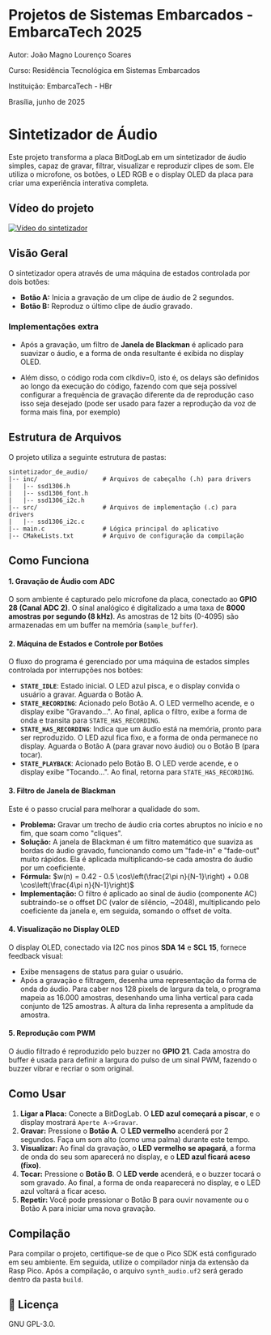 # Projetos de Sistemas Embarcados - EmbarcaTech 2025

Autor: João Magno Lourenço Soares

Curso: Residência Tecnológica em Sistemas Embarcados

Instituição: EmbarcaTech - HBr

Brasília, junho de 2025

# Sintetizador de Áudio

Este projeto transforma a placa BitDogLab em um sintetizador de áudio simples, capaz de gravar, filtrar, visualizar e reproduzir clipes de som. Ele utiliza o microfone, os botões, o LED RGB e o display OLED da placa para criar uma experiência interativa completa.

## Vídeo do projeto

[![Vídeo do sintetizador](https://img.youtube.com/vi/Fc04BosU7tY.jpg)](https://youtube.com/shorts/Fc04BosU7tY?feature=share)

## Visão Geral

O sintetizador opera através de uma máquina de estados controlada por dois botões:
* **Botão A:** Inicia a gravação de um clipe de áudio de 2 segundos.
* **Botão B:** Reproduz o último clipe de áudio gravado.

### Implementações extra

* Após a gravação, um filtro de **Janela de Blackman** é aplicado para suavizar o áudio, e a forma de onda resultante é exibida no display OLED.

* Além disso, o código roda com clkdiv=0, isto é, os delays são definidos ao longo da execução do código, fazendo com que seja possível configurar a frequência de gravação diferente da de reprodução caso isso seja desejado (pode ser usado para fazer a reprodução da voz de forma mais fina, por exemplo)

## Estrutura de Arquivos

O projeto utiliza a seguinte estrutura de pastas:

```
sintetizador_de_audio/
|-- inc/                  # Arquivos de cabeçalho (.h) para drivers
|   |-- ssd1306.h
|   |-- ssd1306_font.h
|   |-- ssd1306_i2c.h
|-- src/                  # Arquivos de implementação (.c) para drivers
|   |-- ssd1306_i2c.c
|-- main.c                # Lógica principal do aplicativo
|-- CMakeLists.txt        # Arquivo de configuração da compilação
```

## Como Funciona

#### 1. Gravação de Áudio com ADC
O som ambiente é capturado pelo microfone da placa, conectado ao **GPIO 28 (Canal ADC 2)**. O sinal analógico é digitalizado a uma taxa de **8000 amostras por segundo (8 kHz)**. As amostras de 12 bits (0-4095) são armazenadas em um buffer na memória (`sample_buffer`).

#### 2. Máquina de Estados e Controle por Botões
O fluxo do programa é gerenciado por uma máquina de estados simples controlada por interrupções nos botões:
* **`STATE_IDLE`**: Estado inicial. O LED azul pisca, e o display convida o usuário a gravar. Aguarda o Botão A.
* **`STATE_RECORDING`**: Acionado pelo Botão A. O LED vermelho acende, e o display exibe "Gravando...". Ao final, aplica o filtro, exibe a forma de onda e transita para `STATE_HAS_RECORDING`.
* **`STATE_HAS_RECORDING`**: Indica que um áudio está na memória, pronto para ser reproduzido. O LED azul fica fixo, e a forma de onda permanece no display. Aguarda o Botão A (para gravar novo áudio) ou o Botão B (para tocar).
* **`STATE_PLAYBACK`**: Acionado pelo Botão B. O LED verde acende, e o display exibe "Tocando...". Ao final, retorna para `STATE_HAS_RECORDING`.

#### 3. Filtro de Janela de Blackman
Este é o passo crucial para melhorar a qualidade do som.
* **Problema:** Gravar um trecho de áudio cria cortes abruptos no início e no fim, que soam como "cliques".
* **Solução:** A janela de Blackman é um filtro matemático que suaviza as bordas do áudio gravado, funcionando como um "fade-in" e "fade-out" muito rápidos. Ela é aplicada multiplicando-se cada amostra do áudio por um coeficiente.
* **Fórmula:**
    $w(n) = 0.42 - 0.5 \cos\left(\frac{2\pi n}{N-1}\right) + 0.08 \cos\left(\frac{4\pi n}{N-1}\right)$
* **Implementação:** O filtro é aplicado ao sinal de áudio (componente AC) subtraindo-se o offset DC (valor de silêncio, ~2048), multiplicando pelo coeficiente da janela e, em seguida, somando o offset de volta.

#### 4. Visualização no Display OLED
O display OLED, conectado via I2C nos pinos **SDA 14** e **SCL 15**, fornece feedback visual:
* Exibe mensagens de status para guiar o usuário.
* Após a gravação e filtragem, desenha uma representação da forma de onda do áudio. Para caber nos 128 pixels de largura da tela, o programa mapeia as 16.000 amostras, desenhando uma linha vertical para cada conjunto de 125 amostras. A altura da linha representa a amplitude da amostra.

#### 5. Reprodução com PWM
O áudio filtrado é reproduzido pelo buzzer no **GPIO 21**. Cada amostra do buffer é usada para definir a largura do pulso de um sinal PWM, fazendo o buzzer vibrar e recriar o som original.

## Como Usar
1.  **Ligar a Placa:** Conecte a BitDogLab. O **LED azul começará a piscar**, e o display mostrará `Aperte A->Gravar`.
2.  **Gravar:** Pressione o **Botão A**. O **LED vermelho** acenderá por 2 segundos. Faça um som alto (como uma palma) durante este tempo.
3.  **Visualizar:** Ao final da gravação, o **LED vermelho se apagará**, a forma de onda do seu som aparecerá no display, e o **LED azul ficará aceso (fixo)**.
4.  **Tocar:** Pressione o **Botão B**. O **LED verde** acenderá, e o buzzer tocará o som gravado. Ao final, a forma de onda reaparecerá no display, e o LED azul voltará a ficar aceso.
5.  **Repetir:** Você pode pressionar o Botão B para ouvir novamente ou o Botão A para iniciar uma nova gravação.

## Compilação
Para compilar o projeto, certifique-se de que o Pico SDK está configurado em seu ambiente. Em seguida, utilize o compilador ninja da extensão da Rasp Pico.
Após a compilação, o arquivo `synth_audio.uf2` será gerado dentro da pasta `build`.

## 📜 Licença
GNU GPL-3.0.

